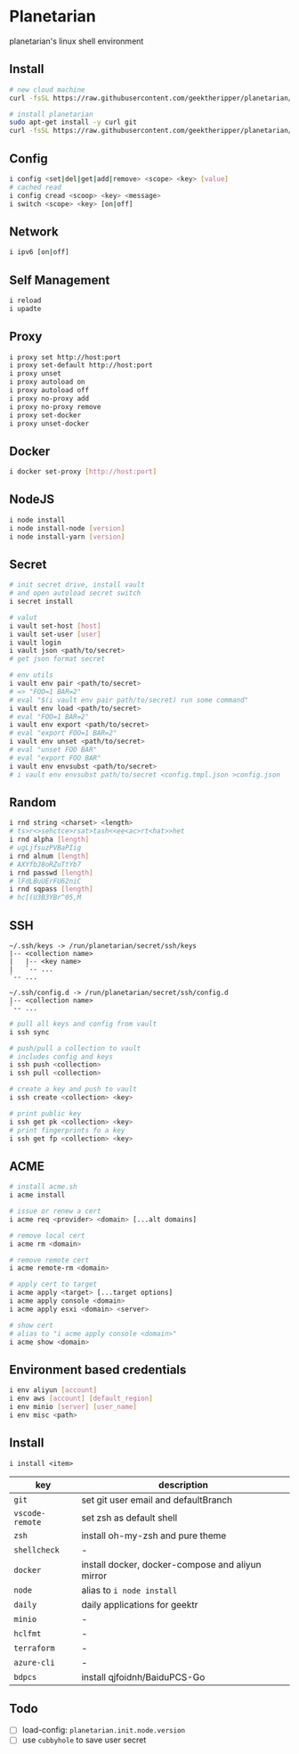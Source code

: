 # Planetarian

planetarian's linux shell environment

## Install

```bash
# new cloud machine
curl -fsSL https://raw.githubusercontent.com/geektheripper/planetarian/master/init.sh | bash -s -- https://raw.githubusercontent.com/geektheripper/planetarian/master/config-template.json

# install planetarian
sudo apt-get install -y curl git
curl -fsSL https://raw.githubusercontent.com/geektheripper/planetarian/master/install.sh | bash -s -- https://raw.githubusercontent.com/geektheripper/planetarian/master/config-template.json
```

## Config

```bash
i config <set|del|get|add|remove> <scope> <key> [value]
# cached read
i config cread <scoop> <key> <message>
i switch <scope> <key> [on|off]
```

## Network

```bash
i ipv6 [on|off]
```

## Self Management

```bash
i reload
i upadte
```

## Proxy

```bash
i proxy set http://host:port
i proxy set-default http://host:port
i proxy unset
i proxy autoload on
i proxy autoload off
i proxy no-proxy add
i proxy no-proxy remove
i proxy set-docker
i proxy unset-docker
```

## Docker

```bash
i docker set-proxy [http://host:port]
```

## NodeJS

```bash
i node install
i node install-node [version]
i node install-yarn [version]
```

## Secret

```bash
# init secret drive, install vault
# and open autoload secret switch
i secret install

# valut
i vault set-host [host]
i vault set-user [user]
i vault login
i vault json <path/to/secret>
# get json format secret

# env utils
i vault env pair <path/to/secret>
# => "FOO=1 BAR=2"
# eval "$(i vault env pair path/to/secret) run some command"
i vault env load <path/to/secret>
# eval "FOO=1 BAR=2"
i vault env export <path/to/secret>
# eval "export FOO=1 BAR=2"
i vault env unset <path/to/secret>
# eval "unset FOO BAR"
# eval "export FOO BAR"
i vault env envsubst <path/to/secret>
# i vault env envsubst path/to/secret <config.tmpl.json >config.json
```

## Random

```bash
i rnd string <charset> <length>
# ts>r<>sehctce>rsat>tash<<ee<ac>rt<hat>>het
i rnd alpha [length]
# ugLjfsuzPVBaPIig
i rnd alnum [length]
# AXYfbJ8oRZuTtYb7
i rnd passwd [length]
# lFdLBuUErFU62niC
i rnd sqpass [length]
# hc[(U3B3YBr^05,M
```

## SSH

```
~/.ssh/keys -> /run/planetarian/secret/ssh/keys
|-- <collection name>
|   |-- <key name>
|   `-- ...
`-- ...

~/.ssh/config.d -> /run/planetarian/secret/ssh/config.d
|-- <collection name>
`-- ...
```

```bash
# pull all keys and config from vault
i ssh sync

# push/pull a collection to vault
# includes config and keys
i ssh push <collection>
i ssh pull <collection>

# create a key and push to vault
i ssh create <collection> <key>

# print public key
i ssh get pk <collection> <key>
# print fingerprints fo a key
i ssh get fp <collection> <key>
```

## ACME

```bash
# install acme.sh
i acme install

# issue or renew a cert
i acme req <provider> <domain> [...alt domains]

# remove local cert
i acme rm <domain>

# remove remote cert
i acme remote-rm <domain>

# apply cert to target
i acme apply <target> [...target options]
i acme apply console <domain>
i acme apply esxi <domain> <server>

# show cert
# alias to "i acme apply console <domain>"
i acme show <domain>
```

## Environment based credentials

```bash
i env aliyun [account]
i env aws [account] [default_region]
i env minio [server] [user_name]
i env misc <path>
```

## Install

`i install <item>`

| key             | description                                      |
| --------------- | ------------------------------------------------ |
| `git`           | set git user email and defaultBranch             |
| `vscode-remote` | set zsh as default shell                         |
| `zsh`           | install oh-my-zsh and pure theme                 |
| `shellcheck`    | -                                                |
| `docker`        | install docker, docker-compose and aliyun mirror |
| `node`          | alias to `i node install`                        |
| `daily`         | daily applications for geektr                    |
| `minio`         | -                                                |
| `hclfmt`        | -                                                |
| `terraform`     | -                                                |
| `azure-cli`     | -                                                |
| `bdpcs`         | install qjfoidnh/BaiduPCS-Go                     |

## Todo

- [ ] load-config: `planetarian.init.node.version`
- [ ] use `cubbyhole` to save user secret
